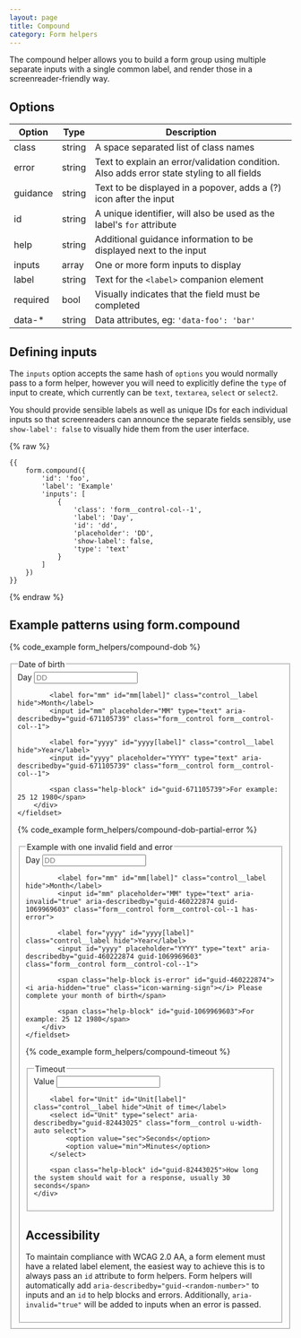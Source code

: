 ```yaml
---
layout: page
title: Compound
category: Form helpers
---
```


The compound helper allows you to build a form group using multiple separate inputs with a single common label, and render those in a screenreader-friendly way.

## Options

Option     | Type   | Description
---------- | ------ | ----------------------------------------------------
class      | string | A space separated list of class names
error      | string | Text to explain an error/validation condition. Also adds error state styling to all fields
guidance   | string | Text to be displayed in a popover, adds a (?) icon after the input
id         | string | A unique identifier, will also be used as the label's `for` attribute
help       | string | Additional guidance information to be displayed next to the input
inputs     | array  | One or more form inputs to display
label      | string | Text for the `<label>` companion element
required   | bool   | Visually indicates that the field must be completed
data-*     | string | Data attributes, eg: `'data-foo': 'bar'`

<h2>Defining inputs</h2>

The `inputs` option accepts the same hash of `options` you would normally pass to a form helper, however you will need to explicitly define the `type` of input to create, which currently can be `text`, `textarea`, `select` or `select2`.

You should provide sensible labels as well as unique IDs for each individual inputs so that screenreaders can announce the separate fields sensibly, use `show-label': false` to visually hide them from the user interface.

{% raw %}
```twig
{{
    form.compound({
        'id': 'foo',
        'label': 'Example'
        'inputs': [
            {
                'class': 'form__control-col--1',
                'label': 'Day',
                'id': 'dd',
                'placeholder': 'DD',
                'show-label': false,
                'type': 'text'
            }
        ]
    })
}}
```
{% endraw %}

## Example patterns using form.compound

{% code_example form_helpers/compound-dob %}

<div class="pulsar-example form">
    <fieldset id="bar" class="form__group form__group--compound">
        <legend class="control__label" id="bar[label]">Date of birth</legend>
        <div class="controls">
            <label for="dd" id="dd[label]" class="control__label hide">Day</label>
            <input id="dd" placeholder="DD" type="text" aria-describedby="guid-671105739" class="form__control form__control-col--1">

            <label for="mm" id="mm[label]" class="control__label hide">Month</label>
            <input id="mm" placeholder="MM" type="text" aria-describedby="guid-671105739" class="form__control form__control-col--1">

            <label for="yyyy" id="yyyy[label]" class="control__label hide">Year</label>
            <input id="yyyy" placeholder="YYYY" type="text" aria-describedby="guid-671105739" class="form__control form__control-col--1">

            <span class="help-block" id="guid-671105739">For example: 25 12 1980</span>
        </div>
    </fieldset>
</div>

{% code_example form_helpers/compound-dob-partial-error %}

<div class="pulsar-example form">
    <fieldset id="bar" class="form__group form__group--compound has-error form__group--partial-state">
        <legend class="control__label" id="comp-10[label]">Example with one invalid field and error </legend>
        <div class="controls">
            <label for="dd" id="dd[label]" class="control__label hide">Day</label>
            <input id="dd" placeholder="DD" type="text" aria-describedby="guid-460222874 guid-1069969603" class="form__control form__control-col--1">

            <label for="mm" id="mm[label]" class="control__label hide">Month</label>
            <input id="mm" placeholder="MM" type="text" aria-invalid="true" aria-describedby="guid-460222874 guid-1069969603" class="form__control form__control-col--1 has-error">

            <label for="yyyy" id="yyyy[label]" class="control__label hide">Year</label>
            <input id="yyyy" placeholder="YYYY" type="text" aria-describedby="guid-460222874 guid-1069969603" class="form__control form__control-col--1">

            <span class="help-block is-error" id="guid-460222874"><i aria-hidden="true" class="icon-warning-sign"></i> Please complete your month of birth</span>

            <span class="help-block" id="guid-1069969603">For example: 25 12 1980</span>
        </div>
    </fieldset>
</div>

{% code_example form_helpers/compound-timeout %}

<div class="pulsar-example form">
<fieldset id="foo" class="form__group form__group--compound">
    <legend class="control__label" id="foo[label]">Timeout</legend>
    <div class="controls">
        <label for="value" id="value[label]" class="control__label hide">Value</label>
        <input id="value" maxlength="3" type="text" aria-describedby="guid-82443025" class="form__control form__control-col--1">

        <label for="Unit" id="Unit[label]" class="control__label hide">Unit of time</label>
        <select id="Unit" type="select" aria-describedby="guid-82443025" class="form__control u-width-auto select">
            <option value="sec">Seconds</option>
            <option value="min">Minutes</option>
        </select>

        <span class="help-block" id="guid-82443025">How long the system should wait for a response, usually 30 seconds</span>
    </div>
</fieldset>
</div>

## Accessibility

To maintain compliance with WCAG 2.0 AA, a form element must have a related label element, the easiest way to achieve this is to always pass an `id` attribute to form helpers. Form helpers will automatically add `aria-describedby="guid-<random-number>"` to inputs and an `id` to help blocks and errors. Additionally, `aria-invalid="true"` will be added to inputs when an error is passed.
